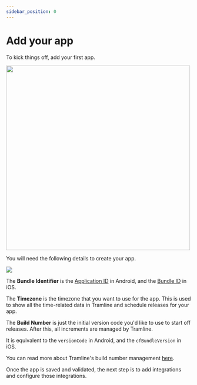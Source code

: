 ```yaml
---
sidebar_position: 0
---
```


# Add your app

To kick things off, add your first app.

<p><img height="500" src="/img/add-first-app.png" width="500"/></p>

You will need the following details to create your app.

![](/img/create-new-app.png)

The **Bundle Identifier** is the [Application ID](https://developer.android.com/studio/build/configure-app-module#set-application-id) in Android, and the [Bundle ID](https://developer.apple.com/documentation/appstoreconnectapi/bundle_ids) in iOS.

The **Timezone** is the timezone that you want to use for the app. This is used to show all the time-related data in Tramline and schedule releases for your app.

The **Build Number** is just the initial version code you'd like to use to start off releases. After this, all increments are managed by Tramline.

It is equivalent to the `versionCode` in Android, and the `cfBundleVersion` in iOS.

You can read more about Tramline's build number management [here](/docs/using-tramline/build-number-management).

Once the app is saved and validated, the next step is to add integrations and configure those integrations.
